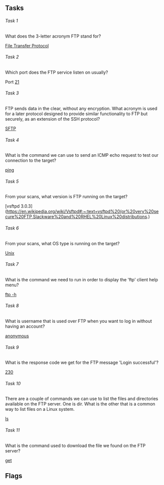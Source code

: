 ## Tasks

###### Task 1

What does the 3-letter acronym FTP stand for?

[File Transfer Protocol](https://en.wikipedia.org/wiki/File_Transfer_Protocol)
###### Task 2

Which port does the FTP service listen on usually?

Port [21](https://www.speedguide.net/port.php?port=21)

###### Task 3

FTP sends data in the clear, without any encryption. What acronym is used for a later protocol designed to provide similar functionality to FTP but securely, as an extension of the SSH protocol?

[SFTP](https://en.wikipedia.org/wiki/SSH_File_Transfer_Protocol)

###### Task 4

What is the command we can use to send an ICMP echo request to test our connection to the target?

[ping](https://en.wikipedia.org/wiki/Ping_(networking_utility))

###### Task 5

From your scans, what version is FTP running on the target? 

[vsftpd 3.0.3](https://en.wikipedia.org/wiki/Vsftpd#:~:text=vsftpd%20(or%20very%20secure%20FTP,Slackware%20and%20RHEL%20Linux%20distributions.)

###### Task 6

From your scans, what OS type is running on the target?

[Unix](https://en.wikipedia.org/wiki/Unix)

###### Task 7

What is the command we need to run in order to display the 'ftp' client help menu? 

[ftp -h](https://www.commandlinux.com/man-page/man1/ftp.1.html)

###### Task 8

What is username that is used over FTP when you want to log in without having an account? 

[anonymous](https://en.wikipedia.org/wiki/File_Transfer_Protocol#Anonymous_FTP)

###### Task 9

What is the response code we get for the FTP message 'Login successful'? 

[230](https://en.wikipedia.org/wiki/List_of_FTP_server_return_codes)

###### Task 10

There are a couple of commands we can use to list the files and directories available on the FTP server. One is dir. What is the other that is a common way to list files on a Linux system.

[ls](https://en.wikipedia.org/wiki/Ls)

###### Task 11

What is the command used to download the file we found on the FTP server? 

[get](https://wiki.gentoo.org/wiki/FTP#Usage)

## Flags























